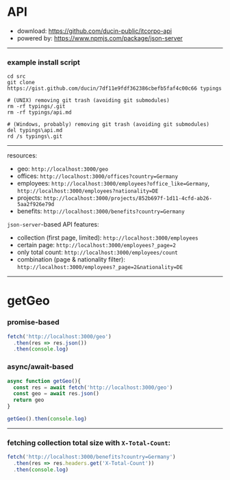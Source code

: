 # API

- download: https://github.com/ducin-public/itcorpo-api
- powered by: https://www.npmjs.com/package/json-server

----

### example install script

```
cd src
git clone https://gist.github.com/ducin/7df11e9fdf362386cbefb5faf4c00c66 typings

# (UNIX) removing git trash (avoiding git submodules)
rm -rf typings/.git
rm -rf typings/api.md

# (Windows, probably) removing git trash (avoiding git submodules)
del typings\api.md
rd /s typings\.git
```

----

resources:

- geo: `http://localhost:3000/geo`
- offices: `http://localhost:3000/offices?country=Germany`
- employees: `http://localhost:3000/employees?office_like=Germany`, `http://localhost:3000/employees?nationality=DE`
- projects: `http://localhost:3000/projects/852b697f-1d11-4cfd-ab26-5aa2f926e79d`
- benefits: `http://localhost:3000/benefits?country=Germany`

`json-server`-based API features:

- collection (first page, limited): `http://localhost:3000/employees`
- certain page: `http://localhost:3000/employees?_page=2`
- only total count: `http://localhost:3000/employees/count`
- combination (page & nationality filter): `http://localhost:3000/employees?_page=2&nationality=DE`

----

# getGeo

### promise-based

```js
fetch('http://localhost:3000/geo')
  .then(res => res.json())
  .then(console.log)
```

### async/await-based

```js
async function getGeo(){
  const res = await fetch('http://localhost:3000/geo')
  const geo = await res.json()
  return geo
}

getGeo().then(console.log)
```

----

### fetching collection total size with `X-Total-Count`:

```js
fetch('http://localhost:3000/benefits?country=Germany')
  .then(res => res.headers.get('X-Total-Count'))
  .then(console.log)
```
